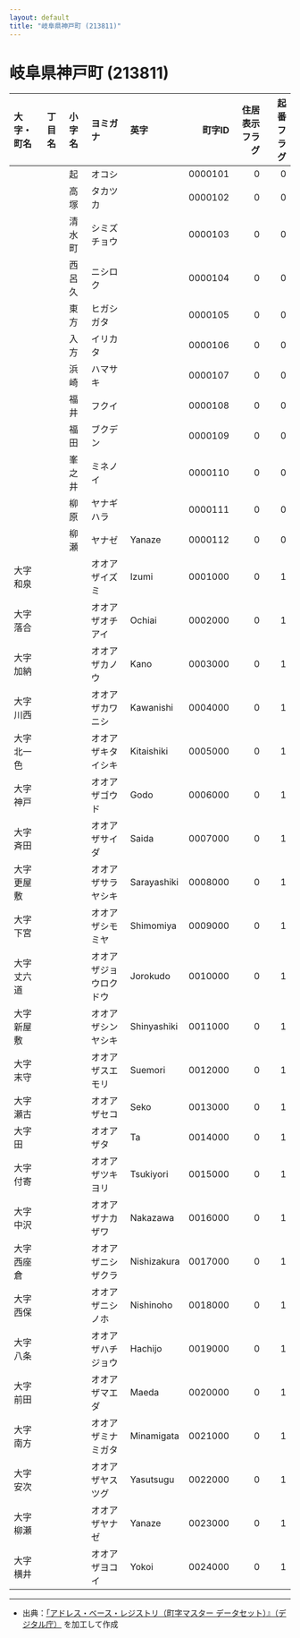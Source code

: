```yaml
---
layout: default
title: "岐阜県神戸町 (213811)"
---
```


# 岐阜県神戸町 (213811)

| 大字・町名 | 丁目名 | 小字名 | ヨミガナ | 英字 | 町字ID | 住居表示フラグ | 起番フラグ |
|:--------|:------|:------|:-----------------|:---------------------|--------:|----------:|--------:|
|  |  | 起 | オコシ |  | 0000101 | 0 | 0 |
|  |  | 高塚 | タカツカ |  | 0000102 | 0 | 0 |
|  |  | 清水町 | シミズチョウ |  | 0000103 | 0 | 0 |
|  |  | 西呂久 | ニシロク |  | 0000104 | 0 | 0 |
|  |  | 東方 | ヒガシガタ |  | 0000105 | 0 | 0 |
|  |  | 入方 | イリカタ |  | 0000106 | 0 | 0 |
|  |  | 浜崎 | ハマサキ |  | 0000107 | 0 | 0 |
|  |  | 福井 | フクイ |  | 0000108 | 0 | 0 |
|  |  | 福田 | ブクデン |  | 0000109 | 0 | 0 |
|  |  | 峯之井 | ミネノイ |  | 0000110 | 0 | 0 |
|  |  | 柳原 | ヤナギハラ |  | 0000111 | 0 | 0 |
|  |  | 柳瀬 | ヤナゼ | Yanaze | 0000112 | 0 | 0 |
| 大字和泉 |  |  | オオアザイズミ | Izumi | 0001000 | 0 | 1 |
| 大字落合 |  |  | オオアザオチアイ | Ochiai | 0002000 | 0 | 1 |
| 大字加納 |  |  | オオアザカノウ | Kano | 0003000 | 0 | 1 |
| 大字川西 |  |  | オオアザカワニシ | Kawanishi | 0004000 | 0 | 1 |
| 大字北一色 |  |  | オオアザキタイシキ | Kitaishiki | 0005000 | 0 | 1 |
| 大字神戸 |  |  | オオアザゴウド | Godo | 0006000 | 0 | 1 |
| 大字斉田 |  |  | オオアザサイダ | Saida | 0007000 | 0 | 1 |
| 大字更屋敷 |  |  | オオアザサラヤシキ | Sarayashiki | 0008000 | 0 | 1 |
| 大字下宮 |  |  | オオアザシモミヤ | Shimomiya | 0009000 | 0 | 1 |
| 大字丈六道 |  |  | オオアザジョウロクドウ | Jorokudo | 0010000 | 0 | 1 |
| 大字新屋敷 |  |  | オオアザシンヤシキ | Shinyashiki | 0011000 | 0 | 1 |
| 大字末守 |  |  | オオアザスエモリ | Suemori | 0012000 | 0 | 1 |
| 大字瀬古 |  |  | オオアザセコ | Seko | 0013000 | 0 | 1 |
| 大字田 |  |  | オオアザタ | Ta | 0014000 | 0 | 1 |
| 大字付寄 |  |  | オオアザツキヨリ | Tsukiyori | 0015000 | 0 | 1 |
| 大字中沢 |  |  | オオアザナカザワ | Nakazawa | 0016000 | 0 | 1 |
| 大字西座倉 |  |  | オオアザニシザクラ | Nishizakura | 0017000 | 0 | 1 |
| 大字西保 |  |  | オオアザニシノホ | Nishinoho | 0018000 | 0 | 1 |
| 大字八条 |  |  | オオアザハチジョウ | Hachijo | 0019000 | 0 | 1 |
| 大字前田 |  |  | オオアザマエダ | Maeda | 0020000 | 0 | 1 |
| 大字南方 |  |  | オオアザミナミガタ | Minamigata | 0021000 | 0 | 1 |
| 大字安次 |  |  | オオアザヤスツグ | Yasutsugu | 0022000 | 0 | 1 |
| 大字柳瀬 |  |  | オオアザヤナゼ | Yanaze | 0023000 | 0 | 1 |
| 大字横井 |  |  | オオアザヨコイ | Yokoi | 0024000 | 0 | 1 |

---

- 出典：[「アドレス・ベース・レジストリ（町字マスター データセット）』（デジタル庁）](https://www.digital.go.jp/policies/base_registry_address/) を加工して作成